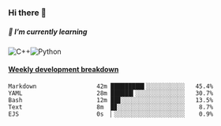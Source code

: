 ### Hi there 👋

##### 🌱 I’m currently learning

![C++](https://img.shields.io/badge/-C++-00599C?style=flat-square&logo=c)![Python](https://img.shields.io/badge/-Python-black?style=flat-square&logo=Python)


<!-- waka-box start -->
#### <a href="https://gist.github.com/bf274261b4c8553e17fc709dfc3cfa97" target="_blank">Weekly development breakdown</a>
```text
Markdown             	 42m █████████▌░░░░░░░░░░░   45.4% 
YAML                 	 28m ██████▍░░░░░░░░░░░░░░   30.7% 
Bash                 	 12m ██▊░░░░░░░░░░░░░░░░░░   13.5% 
Text                 	 8m  █▊░░░░░░░░░░░░░░░░░░░    8.7% 
EJS                  	 0s  ▏░░░░░░░░░░░░░░░░░░░░    0.9% 
```
<!-- Powered by https://github.com/YouEclipse/waka-box-go . -->
<!-- waka-box end -->



<!--
**KomoreKalu/KomoreKalu** is a ✨ _special_ ✨ repository because its `README.md` (this file) appears on your GitHub profile.

Here are some ideas to get you started:

- 🔭 I’m currently working on ...
- 🌱 I’m currently learning ...
- 👯 I’m looking to collaborate on ...
- 🤔 I’m looking for help with ...
- 💬 Ask me about ...
- 📫 How to reach me: ...
- 😄 Pronouns: ...
- ⚡ Fun fact: ...
-->
